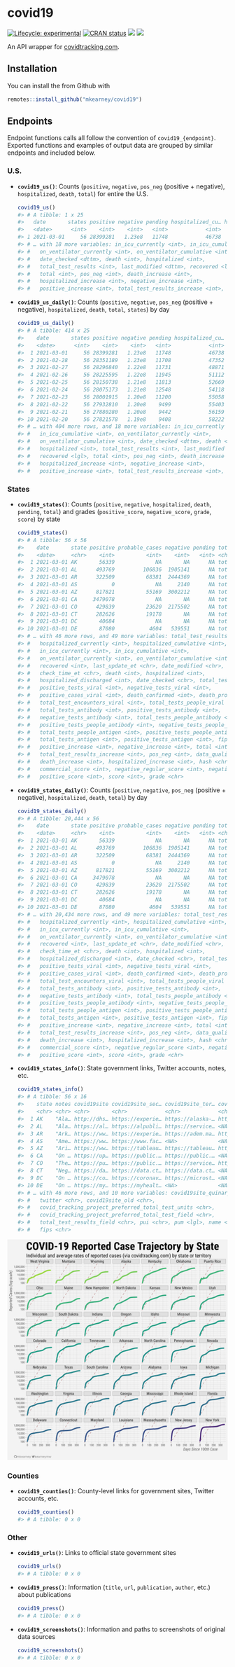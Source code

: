 
<!-- README.md is generated from README.Rmd. Please edit that file -->

# covid19

<!-- badges: start -->

[![Lifecycle:
experimental](https://img.shields.io/badge/lifecycle-experimental-orange.svg)](https://www.tidyverse.org/lifecycle/#experimental)
[![CRAN
status](https://www.r-pkg.org/badges/version/covid19)](https://CRAN.R-project.org/package=covid19)
[![](https://img.shields.io/github/last-commit/mkearney/covid19.svg)](https://github.com/mkearney/covid19/commits/master)
[![](https://img.shields.io/badge/devel%20version-0.0.1-greenyellow.svg)](https://github.com/mkearney/covid19)
<!-- badges: end -->

An API wrapper for [covidtracking.com](https://covidtracking.com/api/).

## Installation

You can install the from Github with

``` r
remotes::install_github("mkearney/covid19")
```

## Endpoints

Endpoint functions calls all follow the convention of
`covid19_{endpoint}`. Exported functions and examples of output data are
grouped by similar endpoints and included below.

### U.S.

  - **`covid19_us()`**: Counts (`positive`, `negative`, `pos_neg`
    (positive + negative), `hospitalized`, `death`, `total`) for entire
    the U.S.
    
    ``` r
    covid19_us()
    #> # A tibble: 1 x 25
    #>   date       states positive negative pending hospitalized_cu… hospitalized_cu…
    #>   <date>      <int>    <int>    <int>   <int>            <int>            <int>
    #> 1 2021-03-01     56 28399281   1.23e8   11748            46738           869030
    #> # … with 18 more variables: in_icu_currently <int>, in_icu_cumulative <int>,
    #> #   on_ventilator_currently <int>, on_ventilator_cumulative <int>,
    #> #   date_checked <dttm>, death <int>, hospitalized <int>,
    #> #   total_test_results <int>, last_modified <dttm>, recovered <lgl>,
    #> #   total <int>, pos_neg <int>, death_increase <int>,
    #> #   hospitalized_increase <int>, negative_increase <int>,
    #> #   positive_increase <int>, total_test_results_increase <int>, hash <chr>
    ```

  - **`covid19_us_daily()`**: Counts (`positive`, `negative`, `pos_neg`
    (positive + negative), `hospitalized`, `death`, `total`, `states`)
    by day
    
    ``` r
    covid19_us_daily()
    #> # A tibble: 414 x 25
    #>    date       states positive negative pending hospitalized_cu… hospitalized_cu…
    #>    <date>      <int>    <int>    <int>   <int>            <int>            <int>
    #>  1 2021-03-01     56 28399281   1.23e8   11748            46738           869030
    #>  2 2021-02-28     56 28351189   1.23e8   11708            47352           868006
    #>  3 2021-02-27     56 28296840   1.22e8   11731            48871           867127
    #>  4 2021-02-26     56 28225595   1.22e8   11945            51112           865699
    #>  5 2021-02-25     56 28150738   1.21e8   11813            52669           863766
    #>  6 2021-02-24     56 28075173   1.21e8   12548            54118           861784
    #>  7 2021-02-23     56 28001915   1.20e8   11200            55058           859612
    #>  8 2021-02-22     56 27932810   1.20e8    9499            55403           857448
    #>  9 2021-02-21     56 27880280   1.20e8    9442            56159           856143
    #> 10 2021-02-20     56 27821578   1.19e8    9408            58222           855146
    #> # … with 404 more rows, and 18 more variables: in_icu_currently <int>,
    #> #   in_icu_cumulative <int>, on_ventilator_currently <int>,
    #> #   on_ventilator_cumulative <int>, date_checked <dttm>, death <int>,
    #> #   hospitalized <int>, total_test_results <int>, last_modified <dttm>,
    #> #   recovered <lgl>, total <int>, pos_neg <int>, death_increase <int>,
    #> #   hospitalized_increase <int>, negative_increase <int>,
    #> #   positive_increase <int>, total_test_results_increase <int>, hash <chr>
    ```

### States

  - **`covid19_states()`**: Counts (`positive`, `negative`,
    `hospitalized`, `death`, `pending`, `total`) and grades
    (`positive_score`, `negative_score`, `grade`, `score`) by state
    
    ``` r
    covid19_states()
    #> # A tibble: 56 x 56
    #>    date       state positive probable_cases negative pending total_test_resu…
    #>    <date>     <chr>    <int>          <int>    <int>   <int> <chr>           
    #>  1 2021-03-01 AK       56339             NA       NA      NA totalTestsViral 
    #>  2 2021-03-01 AL      493769         106836  1905141      NA totalTestsPeopl…
    #>  3 2021-03-01 AR      322509          68381  2444369      NA totalTestsViral 
    #>  4 2021-03-01 AS           0             NA     2140      NA totalTestsViral 
    #>  5 2021-03-01 AZ      817821          55169  3002212      NA totalTestsViral 
    #>  6 2021-03-01 CA     3479078             NA       NA      NA totalTestsViral 
    #>  7 2021-03-01 CO      429839          23620  2175502      NA totalTestEncoun…
    #>  8 2021-03-01 CT      282626          19178       NA      NA totalTestsViral 
    #>  9 2021-03-01 DC       40684             NA       NA      NA totalTestEncoun…
    #> 10 2021-03-01 DE       87080           4604   539551      NA totalTestEncoun…
    #> # … with 46 more rows, and 49 more variables: total_test_results <int>,
    #> #   hospitalized_currently <int>, hospitalized_cumulative <int>,
    #> #   in_icu_currently <int>, in_icu_cumulative <int>,
    #> #   on_ventilator_currently <int>, on_ventilator_cumulative <int>,
    #> #   recovered <int>, last_update_et <chr>, date_modified <chr>,
    #> #   check_time_et <chr>, death <int>, hospitalized <int>,
    #> #   hospitalized_discharged <int>, date_checked <chr>, total_tests_viral <int>,
    #> #   positive_tests_viral <int>, negative_tests_viral <int>,
    #> #   positive_cases_viral <int>, death_confirmed <int>, death_probable <int>,
    #> #   total_test_encounters_viral <int>, total_tests_people_viral <int>,
    #> #   total_tests_antibody <int>, positive_tests_antibody <int>,
    #> #   negative_tests_antibody <int>, total_tests_people_antibody <int>,
    #> #   positive_tests_people_antibody <int>, negative_tests_people_antibody <int>,
    #> #   total_tests_people_antigen <int>, positive_tests_people_antigen <int>,
    #> #   total_tests_antigen <int>, positive_tests_antigen <int>, fips <chr>,
    #> #   positive_increase <int>, negative_increase <int>, total <int>,
    #> #   total_test_results_increase <int>, pos_neg <int>, data_quality_grade <lgl>,
    #> #   death_increase <int>, hospitalized_increase <int>, hash <chr>,
    #> #   commercial_score <int>, negative_regular_score <int>, negative_score <int>,
    #> #   positive_score <int>, score <int>, grade <chr>
    ```

  - **`covid19_states_daily()`**: Counts (`positive`, `negative`,
    `pos_neg` (positive + negative), `hospitalized`, `death`, `total`)
    by day
    
    ``` r
    covid19_states_daily()
    #> # A tibble: 20,444 x 56
    #>    date       state positive probable_cases negative pending total_test_resu…
    #>    <date>     <chr>    <int>          <int>    <int>   <int> <chr>           
    #>  1 2021-03-01 AK       56339             NA       NA      NA totalTestsViral 
    #>  2 2021-03-01 AL      493769         106836  1905141      NA totalTestsPeopl…
    #>  3 2021-03-01 AR      322509          68381  2444369      NA totalTestsViral 
    #>  4 2021-03-01 AS           0             NA     2140      NA totalTestsViral 
    #>  5 2021-03-01 AZ      817821          55169  3002212      NA totalTestsViral 
    #>  6 2021-03-01 CA     3479078             NA       NA      NA totalTestsViral 
    #>  7 2021-03-01 CO      429839          23620  2175502      NA totalTestEncoun…
    #>  8 2021-03-01 CT      282626          19178       NA      NA totalTestsViral 
    #>  9 2021-03-01 DC       40684             NA       NA      NA totalTestEncoun…
    #> 10 2021-03-01 DE       87080           4604   539551      NA totalTestEncoun…
    #> # … with 20,434 more rows, and 49 more variables: total_test_results <int>,
    #> #   hospitalized_currently <int>, hospitalized_cumulative <int>,
    #> #   in_icu_currently <int>, in_icu_cumulative <int>,
    #> #   on_ventilator_currently <int>, on_ventilator_cumulative <int>,
    #> #   recovered <int>, last_update_et <chr>, date_modified <chr>,
    #> #   check_time_et <chr>, death <int>, hospitalized <int>,
    #> #   hospitalized_discharged <int>, date_checked <chr>, total_tests_viral <int>,
    #> #   positive_tests_viral <int>, negative_tests_viral <int>,
    #> #   positive_cases_viral <int>, death_confirmed <int>, death_probable <int>,
    #> #   total_test_encounters_viral <int>, total_tests_people_viral <int>,
    #> #   total_tests_antibody <int>, positive_tests_antibody <int>,
    #> #   negative_tests_antibody <int>, total_tests_people_antibody <int>,
    #> #   positive_tests_people_antibody <int>, negative_tests_people_antibody <int>,
    #> #   total_tests_people_antigen <int>, positive_tests_people_antigen <int>,
    #> #   total_tests_antigen <int>, positive_tests_antigen <int>, fips <chr>,
    #> #   positive_increase <int>, negative_increase <int>, total <int>,
    #> #   total_test_results_increase <int>, pos_neg <int>, data_quality_grade <lgl>,
    #> #   death_increase <int>, hospitalized_increase <int>, hash <chr>,
    #> #   commercial_score <int>, negative_regular_score <int>, negative_score <int>,
    #> #   positive_score <int>, score <int>, grade <chr>
    ```

  - **`covid19_states_info()`**: State government links, Twitter
    accounts, notes, etc.
    
    ``` r
    covid19_states_info()
    #> # A tibble: 56 x 16
    #>    state notes covid19site covid19site_sec… covid19site_ter… covid19site_qua…
    #>    <chr> <chr> <chr>       <chr>            <chr>            <chr>           
    #>  1 AK    "Ala… http://dhs… https://experie… https://alaska-… https://service…
    #>  2 AL    "Ala… https://al… https://alpubli… https://service… <NA>            
    #>  3 AR    "Ark… https://ww… https://experie… https://adem.ma… https://adem.ma…
    #>  4 AS    "Ame… https://ww… https://www.fac… <NA>             <NA>            
    #>  5 AZ    "Ari… https://ww… https://tableau… https://tableau… https://tableau…
    #>  6 CA    "On … https://up… https://public.… https://public.… <NA>            
    #>  7 CO    "The… https://pu… https://public.… https://service… https://service…
    #>  8 CT    "Neg… https://da… https://data.ct… https://data.ct… <NA>            
    #>  9 DC    "On … https://co… https://coronav… https://microst… <NA>            
    #> 10 DE    "On … https://my… https://myhealt… <NA>             <NA>            
    #> # … with 46 more rows, and 10 more variables: covid19site_quinary <chr>,
    #> #   twitter <chr>, covid19site_old <chr>,
    #> #   covid_tracking_project_preferred_total_test_units <chr>,
    #> #   covid_tracking_project_preferred_total_test_field <chr>,
    #> #   total_test_results_field <chr>, pui <chr>, pum <lgl>, name <chr>,
    #> #   fips <chr>
    ```

![](man/figures/README-state-trajectories.png)

### Counties

  - **`covid19_counties()`**: County-level links for government sites,
    Twitter accounts, etc.
    
    ``` r
    covid19_counties()
    #> # A tibble: 0 x 0
    ```

### Other

  - **`covid19_urls()`**: Links to official state government sites
    
    ``` r
    covid19_urls()
    #> # A tibble: 0 x 0
    ```

  - **`covid19_press()`**: Information (`title`, `url`, `publication`,
    `author`, etc.) about publications
    
    ``` r
    covid19_press()
    #> # A tibble: 0 x 0
    ```

  - **`covid19_screenshots()`**: Information and paths to screenshots of
    original data sources
    
    ``` r
    covid19_screenshots()
    #> # A tibble: 0 x 0
    ```
